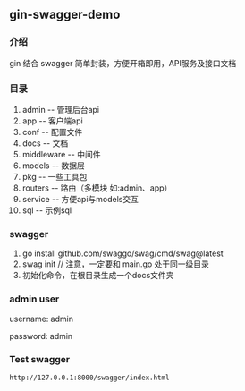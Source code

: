 ## gin-swagger-demo

### 介绍
gin 结合 swagger 简单封装，方便开箱即用，API服务及接口文档

### 目录
1. admin          -- 管理后台api
2. app            -- 客户端api
3. conf           -- 配置文件
4. docs           -- 文档
5. middleware     -- 中间件
6. models         -- 数据层
7. pkg            -- 一些工具包
8. routers        -- 路由（多模块 如:admin、app）
9. service        -- 方便api与models交互
10. sql           -- 示例sql

### swagger 
1. go install github.com/swaggo/swag/cmd/swag@latest
2. swag init  // 注意，一定要和 main.go 处于同一级目录
3. 初始化命令，在根目录生成一个docs文件夹


### admin user
username: admin 

password: admin


### Test swagger

`http://127.0.0.1:8000/swagger/index.html`